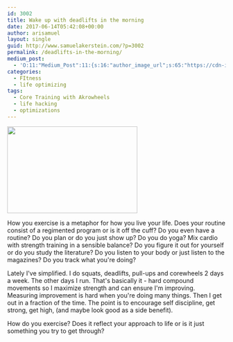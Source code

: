 ```yaml
---
id: 3002
title: Wake up with deadlifts in the morning
date: 2017-06-14T05:42:08+00:00
author: arisamuel
layout: single
guid: http://www.samuelakerstein.com/?p=3002
permalink: /deadlifts-in-the-morning/
medium_post:
  - 'O:11:"Medium_Post":11:{s:16:"author_image_url";s:65:"https://cdn-images-1.medium.com/fit/c/200/200/0*3qbkaU8KY1x20ybl.";s:10:"author_url";s:32:"https://medium.com/@ariakerstein";s:11:"byline_name";N;s:12:"byline_email";N;s:10:"cross_link";s:2:"no";s:2:"id";s:12:"b6fb68989733";s:21:"follower_notification";s:3:"yes";s:7:"license";s:19:"all-rights-reserved";s:14:"publication_id";s:2:"-1";s:6:"status";s:6:"public";s:3:"url";s:70:"https://medium.com/@ariakerstein/deadlifts-in-the-morning-b6fb68989733";}'
categories:
  - FItness
  - life optimizing
tags:
  - Core Training with Akrowheels
  - life hacking
  - optimizations
---
```

<img class=" size-medium wp-image-3017 alignleft" src="http://www.samuelakerstein.com/wp-content/uploads/2017/06/image020-300x200.jpg" alt="" width="300" height="200" />

How you exercise is a metaphor for how you live your life. Does your routine consist of a regimented program or is it off the cuff? Do you even have a routine? Do you plan or do you just show up? Do you do yoga? Mix cardio with strength training in a sensible balance? Do you figure it out for yourself or do you study the literature? Do you listen to your body or just listen to the magazines? Do you track what you're doing?<!--more-->

Lately I've simplified. I do squats, deadlifts, pull-ups and corewheels 2 days a week. The other days I run. That's basically it - hard compound movements so I maximize strength and can ensure I'm improving. Measuring improvement is hard when you're doing many things. Then I get out in a fraction of the time. The point is to encourage self discipline, get strong, get high, (and maybe look good as a side benefit).

How do you exercise? Does it reflect your approach to life or is it just something you try to get through?